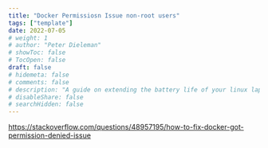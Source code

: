 ```yaml
---
title: "Docker Permissiosn Issue non-root users"
tags: ["template"]
date: 2022-07-05
# weight: 1
# author: "Peter Dieleman"
# showToc: false
# TocOpen: false
draft: false
# hidemeta: false
# comments: false
# description: "A guide on extending the battery life of your linux laptop"
# disableShare: false
# searchHidden: false
---
```


https://stackoverflow.com/questions/48957195/how-to-fix-docker-got-permission-denied-issue
